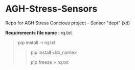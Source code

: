 # AGH-Stress-Sensors
Repo for AGH Stress Concious project - Sensor "dept" (xd)

**Requirements file name** : rq.txt

> pip install -r rq.txt
> >
> > pip install <lib_name>
> >
> >pip freeze > rq.txt
> >